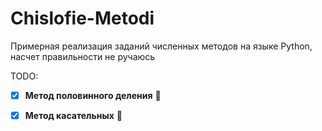 # Chislofie-Metodi

Примерная реализация заданий численных методов на языке Python, насчет правильности не ручаюсь 

TODO:
- [x] **Метод половинного деления** 🐌
- [x] **Метод касательных** 🐸

